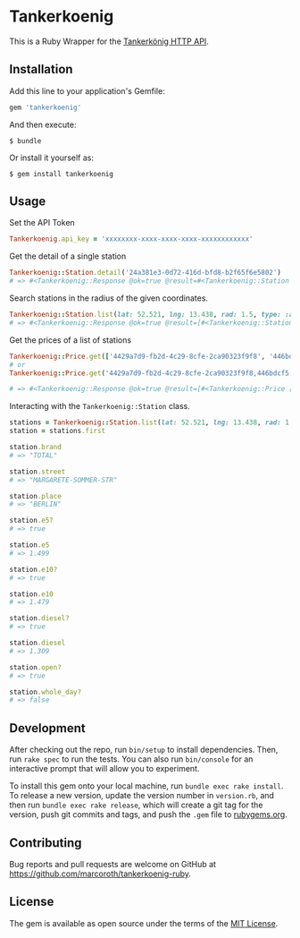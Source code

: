 # Tankerkoenig

This is a Ruby Wrapper for the [Tankerkönig HTTP API](https://creativecommons.tankerkoenig.de).


## Installation

Add this line to your application's Gemfile:

```ruby
gem 'tankerkoenig'
```

And then execute:

    $ bundle

Or install it yourself as:

    $ gem install tankerkoenig

## Usage

Set the API Token

```ruby
Tankerkoenig.api_key = 'xxxxxxxx-xxxx-xxxx-xxxx-xxxxxxxxxxxx'
```

Get the detail of a single station

```ruby
Tankerkoenig::Station.detail('24a381e3-0d72-416d-bfd8-b2f65f6e5802')
# => #<Tankerkoenig::Response @ok=true @result=#<Tankerkoenig::Station [...]> [...]>
```

Search stations in the radius of the given coordinates.

```ruby
Tankerkoenig::Station.list(lat: 52.521, lng: 13.438, rad: 1.5, type: :all, sort: :dist)
# => #<Tankerkoenig::Response @ok=true @result=[#<Tankerkoenig::Station [...]>, #<Tankerkoenig::Station [...]>] [...]>
```

Get the prices of a list of stations

```ruby
Tankerkoenig::Price.get(['4429a7d9-fb2d-4c29-8cfe-2ca90323f9f8', '446bdcf5-9f75-47fc-9cfa-2c3d6fda1c3b', '60c0eefa-d2a8-4f5c-82cc-b5244ecae955', '44444444-4444-4444-4444-444444444444'])
# or
Tankerkoenig::Price.get('4429a7d9-fb2d-4c29-8cfe-2ca90323f9f8,446bdcf5-9f75-47fc-9cfa-2c3d6fda1c3b,60c0eefa-d2a8-4f5c-82cc-b5244ecae955,44444444-4444-4444-4444-444444444444')

# => #<Tankerkoenig::Response @ok=true @result=[#<Tankerkoenig::Price [...]>, #<Tankerkoenig::Price [...]>] [...]>
```

Interacting with the `Tankerkoenig::Station` class.

```ruby
stations = Tankerkoenig::Station.list(lat: 52.521, lng: 13.438, rad: 1.5, type: :all, sort: :dist).result
station = stations.first

station.brand
# => "TOTAL"

station.street
# => "MARGARETE-SOMMER-STR"

station.place
# => "BERLIN"

station.e5?
# => true

station.e5
# => 1.499

station.e10?
# => true

station.e10
# => 1.479

station.diesel?
# => true

station.diesel
# => 1.309

station.open?
# => true

station.whole_day?
# => false
```

## Development

After checking out the repo, run `bin/setup` to install dependencies. Then, run `rake spec` to run the tests. You can also run `bin/console` for an interactive prompt that will allow you to experiment.

To install this gem onto your local machine, run `bundle exec rake install`. To release a new version, update the version number in `version.rb`, and then run `bundle exec rake release`, which will create a git tag for the version, push git commits and tags, and push the `.gem` file to [rubygems.org](https://rubygems.org).

## Contributing

Bug reports and pull requests are welcome on GitHub at https://github.com/marcoroth/tankerkoenig-ruby.

## License

The gem is available as open source under the terms of the [MIT License](https://opensource.org/licenses/MIT).

